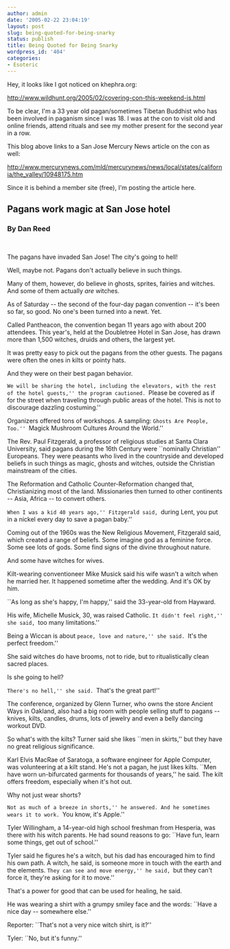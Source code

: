 ```yaml
---
author: admin
date: '2005-02-22 23:04:19'
layout: post
slug: being-quoted-for-being-snarky
status: publish
title: Being Quoted for Being Snarky
wordpress_id: '404'
categories:
- Esoteric
---
```

Hey, it looks like I got noticed on khephra.org:

<a href="http://www.wildhunt.org/2005/02/covering-con-this-weekend-is.html">http://www.wildhunt.org/2005/02/covering-con-this-weekend-is.html</a>

To be clear, I'm a 33 year old pagan/sometimes Tibetan Buddhist who has been involved in paganism since I was 18. I was at the con to visit old and online friends, attend rituals and see my mother present for the second year in a row.

This blog above links to a San Jose Mercury News article on the con as well:

<a href="http://www.mercurynews.com/mld/mercurynews/news/local/states/california/the_valley/10948175.htm">http://www.mercurynews.com/mld/mercurynews/news/local/states/california/the_valley/10948175.htm</a>

Since it is behind a member site (free), I'm posting the article here.
<h2>Pagans work magic at San Jose hotel</h2>
<h3>By Dan Reed</h3>
 

The pagans have invaded San Jose! The city's going to hell!

Well, maybe not. Pagans don't actually believe in such things.

Many of them, however, do believe in ghosts, sprites, fairies and witches. And some of them actually <em>are</em> witches.

As of Saturday -- the second of the four-day pagan convention -- it's been so far, so good. No one's been turned into a newt. Yet.

Called Pantheacon, the convention began 11 years ago with about 200 attendees. This year's, held at the Doubletree Hotel in San Jose, has drawn more than 1,500 witches, druids and others, the largest yet.

It was pretty easy to pick out the pagans from the other guests. The pagans were often the ones in kilts or pointy hats.

And they were on their best pagan behavior.

``We will be sharing the hotel, including the elevators, with the rest of the hotel guests,'' the program cautioned. ``Please be covered as if for the street when traveling through public areas of the hotel. This is not to discourage dazzling costuming.''

Organizers offered tons of workshops. A sampling: ``Ghosts Are People, Too.'' ``Magick Mushroom Cultures Around the World.''

The Rev. Paul Fitzgerald, a professor of religious studies at Santa Clara University, said pagans during the 16th Century were ``nominally Christian'' Europeans. They were peasants who lived in the countryside and developed beliefs in such things as magic, ghosts and witches, outside the Christian mainstream of the cities.

The Reformation and Catholic Counter-Reformation changed that, Christianizing most of the land. Missionaries then turned to other continents -- Asia, Africa -- to convert others.

``When I was a kid 40 years ago,'' Fitzgerald said, ``during Lent, you put in a nickel every day to save a pagan baby.''

Coming out of the 1960s was the New Religious Movement, Fitzgerald said, which created a range of beliefs. Some imagine god as a feminine force. Some see lots of gods. Some find signs of the divine throughout nature.

And some have witches for wives.

Kilt-wearing conventioneer Mike Musick said his wife wasn't a witch when he married her. It happened sometime after the wedding. And it's OK by him.

``As long as she's happy, I'm happy,'' said the 33-year-old from Hayward.

His wife, Michelle Musick, 30, was raised Catholic. ``It didn't feel right,'' she said, ``too many limitations.''

Being a Wiccan is about ``peace, love and nature,'' she said. ``It's the perfect freedom.''

She said witches do have brooms, not to ride, but to ritualistically clean sacred places.

Is she going to hell?

``There's no hell,'' she said. ``That's the great part!''

The conference, organized by Glenn Turner, who owns the store Ancient Ways in Oakland, also had a big room with people selling stuff to pagans -- knives, kilts, candles, drums, lots of jewelry and even a belly dancing workout DVD.

So what's with the kilts? Turner said she likes ``men in skirts,'' but they have no great religious significance.

Karl Elvis MacRae of Saratoga, a software engineer for Apple Computer, was volunteering at a kilt stand. He's not a pagan, he just likes kilts. ``Men have worn un-bifurcated garments for thousands of years,'' he said. The kilt offers freedom, especially when it's hot out.

Why not just wear shorts?

``Not as much of a breeze in shorts,'' he answered. And he sometimes wears it to work. ``You know, it's Apple.''

Tyler Willingham, a 14-year-old high school freshman from Hesperia, was there with his witch parents. He had sound reasons to go: ``Have fun, learn some things, get out of school.''

Tyler said he figures he's a witch, but his dad has encouraged him to find his own path. A witch, he said, is someone more in touch with the earth and the elements. ``They can see and move energy,'' he said, ``but they can't force it, they're asking for it to move.''

That's a power for good that can be used for healing, he said.

He was wearing a shirt with a grumpy smiley face and the words: ``Have a nice day -- somewhere else.''

Reporter: ``That's not a very nice witch shirt, is it?''

Tyler: ``No, but it's funny.''

 

